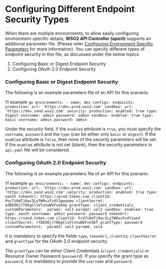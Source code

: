 #  Configuring Different Endpoint Security Types

When there are multiple environments, to allow easily configuring environment-specific details, **WSO2 API Controller (apictl)** supports an additional parameter file. (Please refer [Configuring Environment Specific Parameters]({{base_path}}/install-and-setup/setup/api-controller/advanced-topics/configuring-environment-specific-parameters) for more information). You can specify different types of endpoint security in this file, as discussed under the below topics.

1. Configuring Basic or Digest Endpoint Security
2. Configuring OAuth 2.0 Endpoint Security

### Configuring Basic or Digest Endpoint Security

The following is an example parameters file of an API for this scenario.

!!! example
    ```go
    environments:
        - name: dev
          configs:
            endpoints:
                production:
                    url: 'https://dev.prod.wso2.com'
                sandbox:
                    url: 'https://dev.sand.wso2.com'
            security:
                production:
                    enabled: true
                    type: digest
                    username: admin
                    password: admin
                sandbox:
                    enabled: true
                    type: basic
                    username: admin
                    password: admin
    ```

Under the security field, if the `enabled` attribute is `true`, you must specify the `username`, `password` and the `type` (can be either only `basic` or `digest`). If the `enabled` attribute is `false`, then none of the security parameters will be set. If the `enabled` attribute is not set (blank), then the security parameters in `api.yaml` file will be considered.

### Configuring OAuth 2.0 Endpoint Security

The following is an example parameters file of an API for this scenario.

!!! example
    ```go
    environments:
        - name: dev
          configs:
            endpoints:
                production:
                    url: 'https://dev.prod.wso2.com'
                sandbox:
                    url: 'https://dev.sand.wso2.com'
            security:
                production:
                    enabled: true
                    type: oauth
                    tokenUrl: https://prod.token.com
                    clientId: Poc7i6mTj0ac3LyTW0szFzdt1gwanew
                    clientSecret: edDEOOjlY0kgClxVlntwWVFve64a
                    grantType: client_credentials
                    customParameters: 
                        param1: val1
                        param2: val2
                sandbox:
                    enabled: true
                    type: oauth
                    username: admin
                    password: password
                    tokenUrl: https://sand.token.com
                    clientId: Fcd7i6mTj0ac3LyTW0szFzdt1asd
                    clientSecret: rfDEOOjlY0kgClxVlntwWVFve56f
                    grantType: password
                    customParameters: 
                        param3: val3
                        param4: val4
    ```

It is mandatory to specify the fields `type`, `tokenUrl`, `clientId`, `clientSecret` and `grantType` for the OAuth 2.0 endpoint security.

The `grantType` can be either Client Credentials (`client_credentials`) or Resource Owner Password (`password`). If you specify the grant type as `password`, it is mandatory to provide the `username` and `password.`
